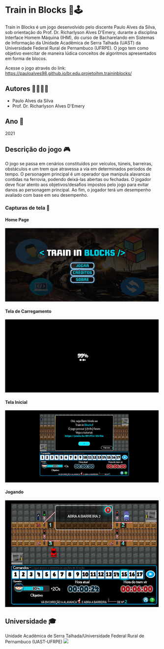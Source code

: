 # Train in Blocks 🚂🕹️

Train in Blocks é um jogo desenvolvido pelo discente Paulo Alves da Silva, sob orientação do Prof. Dr. Richarlyson Alves D'Emery, durante a disciplina Interface Homem Máquina (IHM), do curso de Bacharelando em Sistemas de Informação da Unidade Acadêmica de Serra Talhada (UAST) da Universidade Federal Rural de Pernambuco (UFRPE). O jogo tem como objetivo exercitar de maneira lúdica conceitos de algoritmos apresentados em forma de blocos.

Acesse o jogo através do link: https://pauloalves98.github.io/br.edu.projetoihm.traininblocks/

## Autores 👨‍💻👨‍🏫

- Paulo Alves da Silva
- Prof. Dr. Richarlyson Alves D'Emery

## Ano 📅

2021

## Descrição do jogo 🎮

O jogo se passa em cenários constituídos por veículos, túneis, barreiras, obstáculos e um trem que atravessa a via em determinados períodos de tempo. O personagem principal é um operador que manipula alavancas contidas na ferrovia, podendo deixá-las abertas ou fechadas. O jogador deve ficar atento aos objetivos/desafios impostos pelo jogo para evitar danos ao personagem principal. Ao fim, o jogador terá um desempenho avaliado com base em seu desempenho.

### Capturas de tela 📸

#### Home Page
<img src="assets/homepage.png" width="500">

#### Tela de Carregamento
<img src="assets/loading.png" width="500">

#### Tela Inicial
<img src="assets/inicial.png" width="500">

#### Jogando
<img src="assets/jogando.png" width="500">

## Universidade 🎓

Unidade Acadêmica de Serra Talhada/Universidade Federal Rural de Pernambuco (UAST-UFRPE)
<img src="https://user-images.githubusercontent.com/40782426/231604362-d0c5e2af-8bf7-447f-a574-1c679b885e8d.png" width="500">
